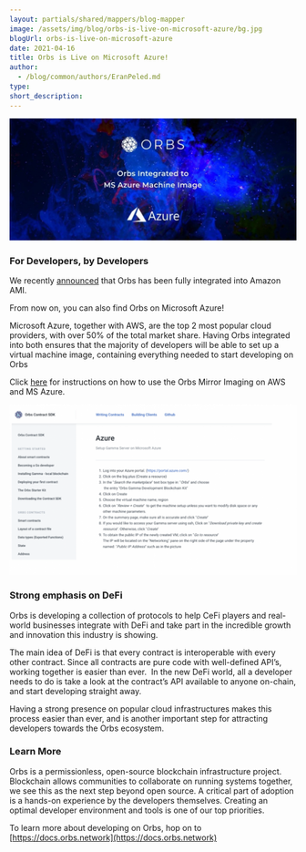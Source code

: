```yaml
---
layout: partials/shared/mappers/blog-mapper
image: /assets/img/blog/orbs-is-live-on-microsoft-azure/bg.jpg
blogUrl: orbs-is-live-on-microsoft-azure
date: 2021-04-16
title: Orbs is Live on Microsoft Azure!
author:
  - /blog/common/authors/EranPeled.md
type:
short_description:
---
```


![](/assets/img/blog/orbs-is-live-on-microsoft-azure/photo_2021-03-30_17-37-54-1-1030x438.jpg)

### For Developers, by Developers

We recently [announced](https://www.orbs.com/orbs-live-on-amazon-ami-published-by-aws-marketplace/) that Orbs has been fully integrated into Amazon AMI.

From now on, you can also find Orbs on Microsoft Azure!

Microsoft Azure, together with AWS, are the top 2 most popular cloud providers, with over 50% of the total market share. Having Orbs integrated into both ensures that the majority of developers will be able to set up a virtual machine image, containing everything needed to start developing on Orbs

Click [here](https://docs.orbs.network/contract-sdk/gamma-in-depth/deploying-gamma-in-the-cloud) for instructions on how to use the Orbs Mirror Imaging on AWS and MS Azure.

![](/assets/img/blog/orbs-is-live-on-microsoft-azure/Screen-Shot-2021-04-15-at-21.40.19-1030x612.png)

### Strong emphasis on DeFi

Orbs is developing a collection of protocols to help CeFi players and real-world businesses integrate with DeFi and take part in the incredible growth and innovation this industry is showing.

The main idea of DeFi is that every contract is interoperable with every other contract. Since all contracts are pure code with well-defined API’s, working together is easier than ever.  In the new DeFi world, all a developer needs to do is take a look at the contract’s API available to anyone on-chain, and start developing straight away.

Having a strong presence on popular cloud infrastructures makes this process easier than ever, and is another important step for attracting developers towards the Orbs ecosystem.

### Learn More

Orbs is a permissionless, open-source blockchain infrastructure project. Blockchain allows communities to collaborate on running systems together, we see this as the next step beyond open source. A critical part of adoption is a hands-on experience by the developers themselves. Creating an optimal developer environment and tools is one of our top priorities.

To learn more about developing on Orbs, hop on to [https://docs.orbs.network](https://docs.orbs.network)
